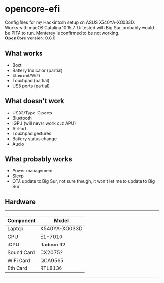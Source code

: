 # opencore-efi
Config files for my Hackintosh setup on ASUS X540YA-XO033D.   
Works with macOS Catalina 10.15.7. Untested with Big Sur, probably would be PITA to run. Monterey is confirmed to be not working.   
**OpenCore version**: 0.8.0
## What works
 - Boot
 - Battery Indicator (partial)
 - Ethernet/WiFi
 - Touchpad (partial)
 - USB ports (partial)
## What doesn't work
 - USB3/Type-C ports
 - Bluetooth
 - iGPU (will never work cuz APU)
 - AirPort
 - Touchpad gestures
 - Battery status change
 - Audio
## What **probably** works
 - Power management
 - Sleep
 - OTA update to Big Sur, not sure though, it won't let me to update to Big Sur
## Hardware
--------------------------
| Component | Model      |
|-----------|------------|
| Laptop    |X540YA-XO033D|
| CPU       | E1-7010    |
| iGPU      | Radeon R2  |
| Sound Card| CX20752    |
| WiFi Card | QCA9565    |
| Eth Card  | RTL8136    |
--------------------------
